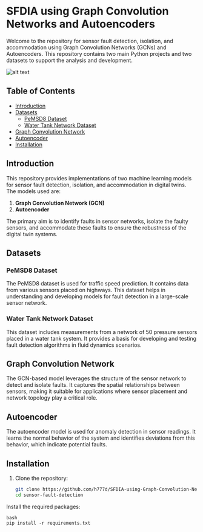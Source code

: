 # SFDIA using Graph Convolution Networks and Autoencoders

Welcome to the repository for sensor fault detection, isolation, and accommodation using Graph Convolution Networks (GCNs) and Autoencoders. This repository contains two main Python projects and two datasets to support the analysis and development.


![alt text]([SFDIA.png](https://github.com/h777d/SFDIA-using-Graph-Convolution-Networks-and-Autoencoders/blob/09c6cfc4a3418acf5c8f153a81fa193b879d603b/SFDIA.png))

## Table of Contents

- [Introduction](#introduction)
- [Datasets](#datasets)
  - [PeMSD8 Dataset](#pemsd8-dataset)
  - [Water Tank Network Dataset](#water-tank-network-dataset)
- [Graph Convolution Network](#graph-convolution-network)
- [Autoencoder](#autoencoder)
- [Installation](#installation)


## Introduction

This repository provides implementations of two machine learning models for sensor fault detection, isolation, and accommodation in digital twins. The models used are:

1. **Graph Convolution Network (GCN)**
2. **Autoencoder**

The primary aim is to identify faults in sensor networks, isolate the faulty sensors, and accommodate these faults to ensure the robustness of the digital twin systems.

## Datasets

### PeMSD8 Dataset

The PeMSD8 dataset is used for traffic speed prediction. It contains data from various sensors placed on highways. This dataset helps in understanding and developing models for fault detection in a large-scale sensor network.

### Water Tank Network Dataset

This dataset includes measurements from a network of 50 pressure sensors placed in a water tank system. It provides a basis for developing and testing fault detection algorithms in fluid dynamics scenarios.

## Graph Convolution Network

The GCN-based model leverages the structure of the sensor network to detect and isolate faults. It captures the spatial relationships between sensors, making it suitable for applications where sensor placement and network topology play a critical role.


## Autoencoder

The autoencoder model is used for anomaly detection in sensor readings. It learns the normal behavior of the system and identifies deviations from this behavior, which indicate potential faults.

## Installation

1. Clone the repository:
   ```bash
   git clone https://github.com/h777d/SFDIA-using-Graph-Convolution-Networks-and-Autoencoders.git
   cd sensor-fault-detection
   ```
Install the required packages:
```
bash
pip install -r requirements.txt
```
